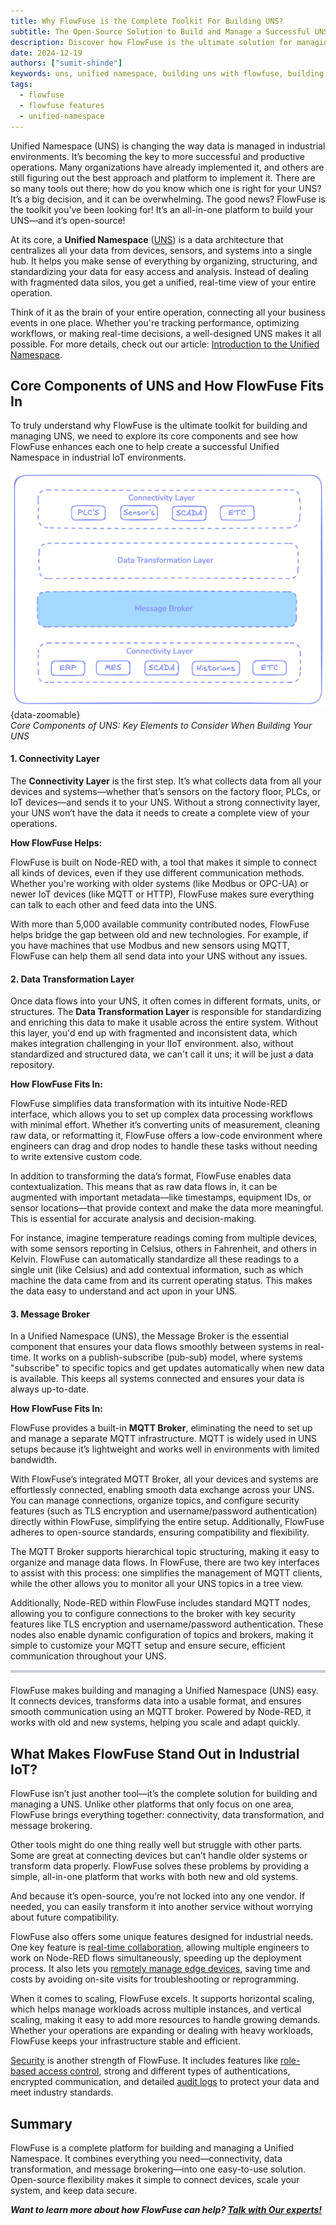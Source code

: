 ```yaml
---
title: Why FlowFuse is the Complete Toolkit For Building UNS?  
subtitle: The Open-Source Solution to Build and Manage a Successful UNS
description: Discover how FlowFuse is the ultimate solution for managing and implementing Unified Namespace (UNS) in industrial IoT environments.  
date: 2024-12-19  
authors: ["sumit-shinde"]  
keywords: uns, unified namespace, building uns with flowfuse, building uns using node-red, core components of unified namespace  
tags:  
  - flowfuse  
  - flowfuse features  
  - unified-namespace  
---
```


Unified Namespace (UNS) is changing the way data is managed in industrial environments. It’s becoming the key to more successful and productive operations. Many organizations have already implemented it, and others are still figuring out the best approach and platform to implement it. There are so many tools out there; how do you know which one is right for your UNS? It’s a big decision, and it can be overwhelming. The good news? FlowFuse is the toolkit you’ve been looking for! It’s an all-in-one platform to build your UNS—and it’s open-source!

<!--more-->

At its core, a **Unified Namespace** ([UNS](/solutions/uns/)) is a data architecture that centralizes all your data from devices, sensors, and systems into a single hub. It helps you make sense of everything by organizing, structuring, and standardizing your data for easy access and analysis. Instead of dealing with fragmented data silos, you get a unified, real-time view of your entire operation. 

Think of it as the brain of your entire operation, connecting all your business events in one place. Whether you're tracking performance, optimizing workflows, or making real-time decisions, a well-designed UNS makes it all possible. For more details, check out our article: [Introduction to the Unified Namespace](/blog/2023/12/introduction-to-unified-namespace/).

## **Core Components of UNS and How FlowFuse Fits In**

To truly understand why FlowFuse is the ultimate toolkit for building and managing UNS, we need to explore its core components and see how FlowFuse enhances each one to help create a successful Unified Namespace in industrial IoT environments.

![Core Components of UNS](./images/component-of-uns.png){data-zoomable}  
_Core Components of UNS: Key Elements to Consider When Building Your UNS_

#### **1. Connectivity Layer**

The **Connectivity Layer** is the first step. It’s what collects data from all your devices and systems—whether that’s sensors on the factory floor, PLCs, or IoT devices—and sends it to your UNS. Without a strong connectivity layer, your UNS won’t have the data it needs to create a complete view of your operations.

**How FlowFuse Helps:**

FlowFuse is built on Node-RED with, a tool that makes it simple to connect all kinds of devices, even if they use different communication methods. Whether you're working with older systems (like Modbus or OPC-UA) or newer IoT devices (like MQTT or HTTP), FlowFuse makes sure everything can talk to each other and feed data into the UNS.

With more than 5,000 available community contributed nodes, FlowFuse helps bridge the gap between old and new technologies. For example, if you have machines that use Modbus and new sensors using MQTT, FlowFuse can help them all send data into your UNS without any issues.

#### **2. Data Transformation Layer**

Once data flows into your UNS, it often comes in different formats, units, or structures. The **Data Transformation Layer** is responsible for standardizing and enriching this data to make it usable across the entire system. Without this layer, you'd end up with fragmented and inconsistent data, which makes integration challenging in your IIoT environment. also, without standardized and structured data, we can't call it uns; it will be just a data repository.

**How FlowFuse Fits In:** 

FlowFuse simplifies data transformation with its intuitive Node-RED interface, which allows you to set up complex data processing workflows with minimal effort. Whether it’s converting units of measurement, cleaning raw data, or reformatting it, FlowFuse offers a low-code environment where engineers can drag and drop nodes to handle these tasks without needing to write extensive custom code.

In addition to transforming the data’s format, FlowFuse enables data contextualization. This means that as raw data flows in, it can be augmented with important metadata—like timestamps, equipment IDs, or sensor locations—that provide context and make the data more meaningful. This is essential for accurate analysis and decision-making.

For instance, imagine temperature readings coming from multiple devices, with some sensors reporting in Celsius, others in Fahrenheit, and others in Kelvin. FlowFuse can automatically standardize all these readings to a single unit (like Celsius) and add contextual information, such as which machine the data came from and its current operating status. This makes the data easy to understand and act upon in your UNS.

#### **3. Message Broker**

In a Unified Namespace (UNS), the Message Broker is the essential component that ensures your data flows smoothly between systems in real-time. It works on a publish-subscribe (pub-sub) model, where systems "subscribe" to specific topics and get updates automatically when new data is available. This keeps all systems connected and ensures your data is always up-to-date.

**How FlowFuse Fits In:** 

FlowFuse provides a built-in **MQTT Broker**, eliminating the need to set up and manage a separate MQTT infrastructure. MQTT is widely used in UNS setups because it’s lightweight and works well in environments with limited bandwidth.

With FlowFuse’s integrated MQTT Broker, all your devices and systems are effortlessly connected, enabling smooth data exchange across your UNS. You can manage connections, organize topics, and configure security features (such as TLS encryption and username/password authentication) directly within FlowFuse, simplifying the entire setup. Additionally, FlowFuse adheres to open-source standards, ensuring compatibility and flexibility.

The MQTT Broker supports hierarchical topic structuring, making it easy to organize and manage data flows. In FlowFuse, there are two key interfaces to assist with this process: one simplifies the management of MQTT clients, while the other allows you to monitor all your UNS topics in a tree view.

Additionally, Node-RED within FlowFuse includes standard MQTT nodes, allowing you to configure connections to the broker with key security features like TLS encryption and username/password authentication. These nodes also enable dynamic configuration of topics and brokers, making it simple to customize your MQTT setup and ensure secure, efficient communication throughout your UNS.

<hr style="border: none; border-top: 3px solid rgba(173, 192, 252, 0.55); opacity: 0.3; margin-bottom: 20px;">

FlowFuse makes building and managing a Unified Namespace (UNS) easy. It connects devices, transforms data into a usable format, and ensures smooth communication using an MQTT broker. Powered by Node-RED, it works with old and new systems, helping you scale and adapt quickly.

## **What Makes FlowFuse Stand Out in Industrial IoT?**

FlowFuse isn’t just another tool—it’s the complete solution for building and managing a UNS. Unlike other platforms that only focus on one area, FlowFuse brings everything together: connectivity, data transformation, and message brokering.

Other tools might do one thing really well but struggle with other parts. Some are great at connecting devices but can’t handle older systems or transform data properly. FlowFuse solves these problems by providing a simple, all-in-one platform that works with both new and old systems.

And because it’s open-source, you’re not locked into any one vendor. If needed, you can easily transform it into another service without worrying about future compatibility.

FlowFuse also offers some unique features designed for industrial needs. One key feature is [real-time collaboration](/blog/2024/12/flowfuse-team-collaboration/), allowing multiple engineers to work on Node-RED flows simultaneously, speeding up the deployment process. It also lets you [remotely manage edge devices](/blog/2024/07/building-on-flowfuse-devices/), saving time and costs by avoiding on-site visits for troubleshooting or reprogramming.

When it comes to scaling, FlowFuse excels. It supports horizontal scaling, which helps manage workloads across multiple instances, and vertical scaling, making it easy to add more resources to handle growing demands. Whether your operations are expanding or dealing with heavy workloads, FlowFuse keeps your infrastructure stable and efficient.

[Security](/blog/2024/10/exploring-flowfuse-security-features/) is another strength of FlowFuse. It includes features like [role-based access control](/blog/2024/04/role-based-access-control-rbac-for-node-red-with-flowfuse/), strong and different types of authentications, encrypted communication, and detailed [audit logs](/docs/user/logs/#audit-log) to protect your data and meet industry standards.

## **Summary**

FlowFuse is a complete platform for building and managing a Unified Namespace. It combines everything you need—connectivity, data transformation, and message brokering—into one easy-to-use solution. Open-source flexibility makes it simple to connect devices, scale your system, and keep data secure.

***Want to learn more about how FlowFuse can help? [Talk with Our experts!](/book-demo/)***

